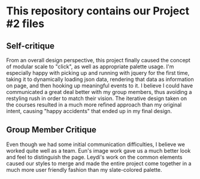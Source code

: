 # This repository contains our Project #2 files
## Self-critique
From an overall design perspective, this project finally caused the concept of modular scale to "click", as well as appropriate palette usage. I'm especially happy with picking up and running with jquery for the first time, taking it to dynamically loading json data, rendering that data as information on page, and then hooking up meaningful events to it. I believe I could have communicated a great deal better with my group members, thus avoiding a restyling rush in order to match their vision. The iterative design taken on the courses resulted in a much more refined approach than my original intent, causing "happy accidents" that ended up in my final design.
## Group Member Critique
Even though we had some initial communication difficulties, I believe we worked quite well as a team. Eun's image work gave us a much better look and feel to distinguish the page. Leydi's work on the common elements caused our styles to merge and made the entire project come together in a much more user friendly fashion than my slate-colored palette.
